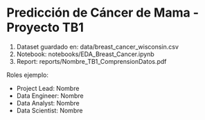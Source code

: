 # Predicción de Cáncer de Mama - Proyecto TB1

1. Dataset guardado en: data/breast_cancer_wisconsin.csv
2. Notebook: notebooks/EDA_Breast_Cancer.ipynb
3. Report: reports/Nombre_TB1_ComprensionDatos.pdf

Roles ejemplo:
- Project Lead: Nombre
- Data Engineer: Nombre
- Data Analyst: Nombre
- Data Scientist: Nombre
